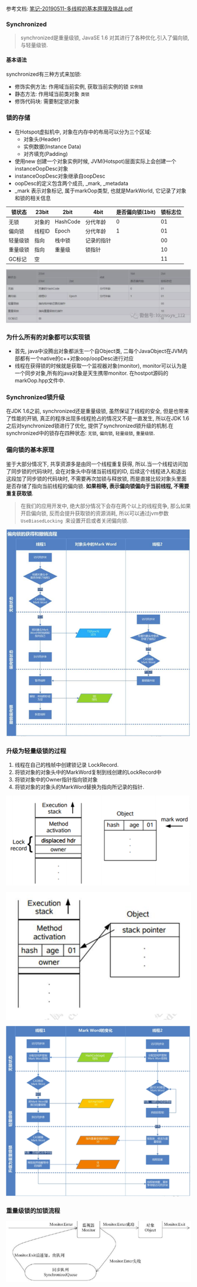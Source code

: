 参考文档: [笔记-20190511-多线程的基本原理及挑战.pdf](source/笔记-20190511-多线程的基本原理及挑战.pdf) 

### Synchronized

> synchronized是重量级锁, JavaSE 1.6 对其进行了各种优化.引入了偏向锁, 与轻量级锁.

#### 基本语法

synchronized有三种方式来加锁:

* 修饰实例方法: 作用域当前实例, 获取当前实例的锁 `实例锁`
* 静态方法: 作用域当前类对象 `类锁`
* 修饰代码块: 需要制定锁对象

### 锁的存储

* 在Hotspot虚拟机中, 对象在内存中的布局可以分为三个区域:
    * 对象头(Header)
    * 实例数据(Instance Data)
    * 对齐填充(Padding)
* 使用new 创建一个对象实例时候, JVM(Hotspot)层面实际上会创建一个instanceOopDesc对象
* instanceOopDesc对象继承自oopDesc
* oopDesc的定义包含两个成员, _mark, _metadata
* _mark 表示对象标记, 属于markOop类型, 也就是MarkWorld, 它记录了对象和锁的相关信息

| 锁状态   | 23bit  | 2bit     | 4bit       | 是否偏向锁(1bit) | 锁标志位 |
| -------- | ------ | -------- | ---------- | ---------------- | -------- |
| 无锁     | 对象的 | HashCode | 分代年龄   | 0                | 01       |
| 偏向锁   | 线程ID | Epoch    | 分代年龄   | 1                | 01       |
| 轻量级锁 | 指向   | 栈中锁   | 记录的指针 |                  | 00       |
| 重量级锁 | 指向   | 重量级   | 锁指针     |                  | 10       |
| GC标记   | 空     |          |            |                  | 11       |

![image-20200605084700935](多线程挑战(synchronized).assets/image-20200605084700935.png)

### 为什么所有的对象都可以实现锁

* 首先, java中没腾出对象都派生一个自Object类, 二每个JavaObject在JVM内部都有一个native的c++对象oop/oopDesc进行对应
* 线程在获得锁的时候就是获取一个监视器对象(monitor), monitor可以认为是一个同步对象,所有的java对象是天生携带monitor. 在hostpot源码的markOop.hpp文件中.

### Synchronized锁升级

在JDK 1.6之前, synchronized还是重量级锁, 虽然保证了线程的安全, 但是也带来了性能的开销, 真正的程序出现多线程抢占的情况又不是一直发生, 所以在JDK 1.6 之后对synchronized锁进行了优化, 提供了synchronized锁升级的机制.在synchronized中的锁存在四种状态: `无锁`, `偏向锁`, `轻量级锁`, `重量级锁`.

### 偏向锁的基本原理

鉴于大部分情况下, 共享资源多是由同一个线程重复获得,  所以.当一个线程访问加了同步锁的代码块时, 会在对象头中存储当前线程的ID, 后续这个线程进入和退出这段加了同步锁的代码块时, 不需要再次加锁与释放锁, 而是直接比较对象头里面是否存储了指向当前线程的偏向锁. **如果相等, 表示偏向锁偏向于当前线程, 不需要重复获取锁**.

> 在我们的应用开发中, 绝大部分情况下会存在两个以上的线程竞争, 那么如果开启偏向锁, 反而会提升获取锁的资源消耗, 所以可以通过jvm参数 `UseBiasedLocking `来设置开启或者关闭偏向锁.

![image-20200605085715576](多线程挑战(synchronized).assets/image-20200605085715576.png)

### 升级为轻量级锁的过程

1. 线程在自己的栈帧中创建锁记录 LockRecord.
2. 将锁对象的对象头中的MarkWord复制到线创建的LockRecord中
3. 将锁对象中的Owner指针指向锁对象
4. 将锁对象的对象头的MarkWord替换为指向所记录的指针.

![image-20200605092337302](多线程挑战(synchronized).assets/image-20200605092337302.png)



![image-20200605092346953](多线程挑战(synchronized).assets/image-20200605092346953.png)

![image-20200605092808127](多线程挑战(synchronized).assets/image-20200605092808127.png)



### 重量级锁的加锁流程

![image-20200605093135358](多线程挑战(synchronized).assets/image-20200605093135358.png)









































